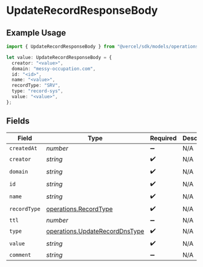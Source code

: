 # UpdateRecordResponseBody

## Example Usage

```typescript
import { UpdateRecordResponseBody } from "@vercel/sdk/models/operations";

let value: UpdateRecordResponseBody = {
  creator: "<value>",
  domain: "messy-occupation.com",
  id: "<id>",
  name: "<value>",
  recordType: "SRV",
  type: "record-sys",
  value: "<value>",
};
```

## Fields

| Field                                                                            | Type                                                                             | Required                                                                         | Description                                                                      |
| -------------------------------------------------------------------------------- | -------------------------------------------------------------------------------- | -------------------------------------------------------------------------------- | -------------------------------------------------------------------------------- |
| `createdAt`                                                                      | *number*                                                                         | :heavy_minus_sign:                                                               | N/A                                                                              |
| `creator`                                                                        | *string*                                                                         | :heavy_check_mark:                                                               | N/A                                                                              |
| `domain`                                                                         | *string*                                                                         | :heavy_check_mark:                                                               | N/A                                                                              |
| `id`                                                                             | *string*                                                                         | :heavy_check_mark:                                                               | N/A                                                                              |
| `name`                                                                           | *string*                                                                         | :heavy_check_mark:                                                               | N/A                                                                              |
| `recordType`                                                                     | [operations.RecordType](../../models/operations/recordtype.md)                   | :heavy_check_mark:                                                               | N/A                                                                              |
| `ttl`                                                                            | *number*                                                                         | :heavy_minus_sign:                                                               | N/A                                                                              |
| `type`                                                                           | [operations.UpdateRecordDnsType](../../models/operations/updaterecorddnstype.md) | :heavy_check_mark:                                                               | N/A                                                                              |
| `value`                                                                          | *string*                                                                         | :heavy_check_mark:                                                               | N/A                                                                              |
| `comment`                                                                        | *string*                                                                         | :heavy_minus_sign:                                                               | N/A                                                                              |